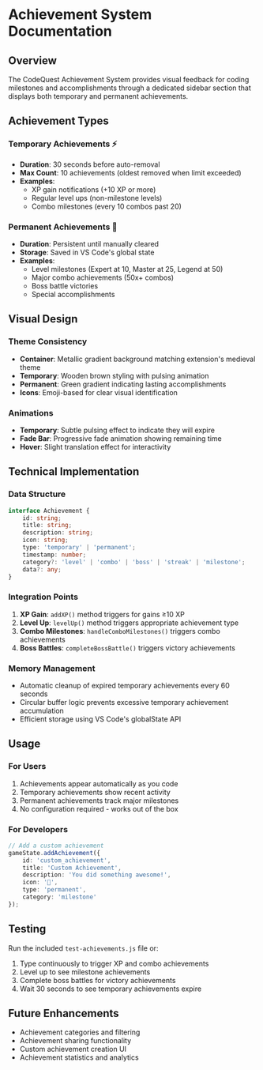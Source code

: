 # Achievement System Documentation

## Overview
The CodeQuest Achievement System provides visual feedback for coding milestones and accomplishments through a dedicated sidebar section that displays both temporary and permanent achievements.

## Achievement Types

### Temporary Achievements ⚡
- **Duration**: 30 seconds before auto-removal
- **Max Count**: 10 achievements (oldest removed when limit exceeded)
- **Examples**:
  - XP gain notifications (+10 XP or more)
  - Regular level ups (non-milestone levels)
  - Combo milestones (every 10 combos past 20)

### Permanent Achievements 💎
- **Duration**: Persistent until manually cleared
- **Storage**: Saved in VS Code's global state
- **Examples**:
  - Level milestones (Expert at 10, Master at 25, Legend at 50)
  - Major combo achievements (50x+ combos)
  - Boss battle victories
  - Special accomplishments

## Visual Design

### Theme Consistency
- **Container**: Metallic gradient background matching extension's medieval theme
- **Temporary**: Wooden brown styling with pulsing animation
- **Permanent**: Green gradient indicating lasting accomplishments
- **Icons**: Emoji-based for clear visual identification

### Animations
- **Temporary**: Subtle pulsing effect to indicate they will expire
- **Fade Bar**: Progressive fade animation showing remaining time
- **Hover**: Slight translation effect for interactivity

## Technical Implementation

### Data Structure
```typescript
interface Achievement {
    id: string;
    title: string;
    description: string;
    icon: string;
    type: 'temporary' | 'permanent';
    timestamp: number;
    category?: 'level' | 'combo' | 'boss' | 'streak' | 'milestone';
    data?: any;
}
```

### Integration Points
1. **XP Gain**: `addXP()` method triggers for gains ≥10 XP
2. **Level Up**: `levelUp()` method triggers appropriate achievement type
3. **Combo Milestones**: `handleComboMilestones()` triggers combo achievements
4. **Boss Battles**: `completeBossBattle()` triggers victory achievements

### Memory Management
- Automatic cleanup of expired temporary achievements every 60 seconds
- Circular buffer logic prevents excessive temporary achievement accumulation
- Efficient storage using VS Code's globalState API

## Usage

### For Users
1. Achievements appear automatically as you code
2. Temporary achievements show recent activity
3. Permanent achievements track major milestones
4. No configuration required - works out of the box

### For Developers
```typescript
// Add a custom achievement
gameState.addAchievement({
    id: 'custom_achievement',
    title: 'Custom Achievement',
    description: 'You did something awesome!',
    icon: '🎉',
    type: 'permanent',
    category: 'milestone'
});
```

## Testing
Run the included `test-achievements.js` file or:
1. Type continuously to trigger XP and combo achievements
2. Level up to see milestone achievements
3. Complete boss battles for victory achievements
4. Wait 30 seconds to see temporary achievements expire

## Future Enhancements
- Achievement categories and filtering
- Achievement sharing functionality
- Custom achievement creation UI
- Achievement statistics and analytics